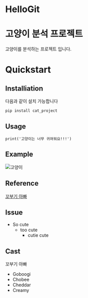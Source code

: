 # HelloGit


# 고양이 분석 프로젝트
고양이를 분석하는 프로젝트 입니다.

# Quickstart
## Installiation
다음과 같이 설치 가능합니다
```
pip install cat_project
```

## Usage
```
print('고양이는 너무 귀여워요!!!')
```
## Example

![고양이](https://user-images.githubusercontent.com/72846761/96083581-6428b600-0ef8-11eb-8789-46c0ce76e77d.jpg)

## Reference 
[꼬부기 아빠](https://www.youtube.com/channel/UClEqDi7kPiQ64NlmCoWtwxQ, "Youtube Link")

## Issue
- So cute
  - too cute
    - cutie cute


## Cast

꼬부기 아빠
- Goboogi
- Chobee
- Cheddar
- Creamy

